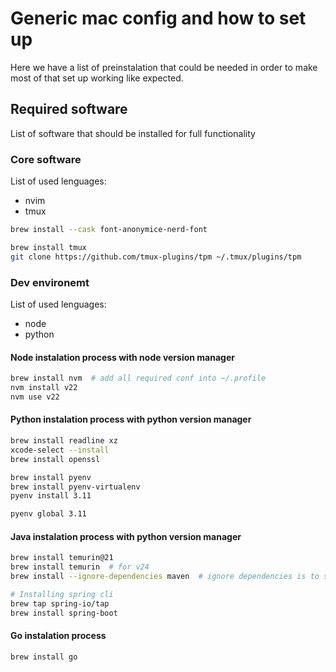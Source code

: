 # Generic mac config and how to set up

Here we have a list of preinstalation that could be needed in order to make most of that set up working like expected.

## Required software

List of software that should be installed for full functionality

### Core software

List of used lenguages:

- nvim
- tmux

```sh
brew install --cask font-anonymice-nerd-font

brew install tmux
git clone https://github.com/tmux-plugins/tpm ~/.tmux/plugins/tpm
```

### Dev environemt

List of used lenguages:

- node
- python

#### Node instalation process with node version manager

```sh
brew install nvm  # add all required conf into ~/.profile
nvm install v22
nvm use v22
```

#### Python instalation process with python version manager

```sh
brew install readline xz
xcode-select --install
brew install openssl

brew install pyenv
brew install pyenv-virtualenv
pyenv install 3.11

pyenv global 3.11
```

#### Java instalation process with python version manager

```sh
brew install temurin@21
brew install temurin  # for v24
brew install --ignore-dependencies maven  # ignore dependencies is to skeep installing openjdk

# Installing spring cli
brew tap spring-io/tap
brew install spring-boot
```

#### Go instalation process

```sh
brew install go
```

